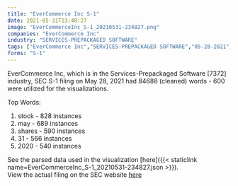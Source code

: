 ```yaml
---
title: "EverCommerce Inc S-1"
date: 2021-05-31T23:48:27
image: "EverCommerceInc_S-1_20210531-234827.png"
companies: "EverCommerce Inc"
industry: "SERVICES-PREPACKAGED SOFTWARE"
tags: ["EverCommerce Inc","SERVICES-PREPACKAGED SOFTWARE","05-28-2021","S-1"]
forms: "S-1"
---
```

EverCommerce Inc, which is in the Services-Prepackaged Software [7372] industry, SEC S-1 filing on May 28, 2021 had 84688 (cleaned) words - 600 were utilized for the visualizations.

Top Words:
1. stock - 828 instances
2. may - 689 instances
3. shares - 590 instances
4. 31 - 566 instances
5. 2020 - 540 instances


See the parsed data used in the visualization [here]({{< staticlink name=EverCommerceInc_S-1_20210531-234827.json >}}).  
View the actual filing on the SEC website [here](https://www.sec.gov/Archives/edgar/data/1853145/0001140361-21-019260.txt)